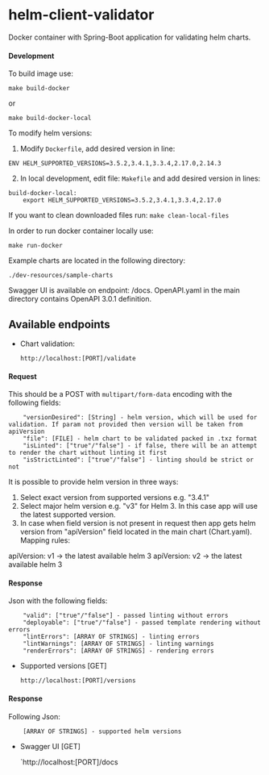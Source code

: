 # helm-client-validator

Docker container with Spring-Boot application for validating helm charts.

#### Development
To build image use:
```
make build-docker
```
or
```
make build-docker-local
```

To modify helm versions: 

1. Modify `Dockerfile`, add desired version in line:
```shell script
ENV HELM_SUPPORTED_VERSIONS=3.5.2,3.4.1,3.3.4,2.17.0,2.14.3
```
2. In local development, edit file: `Makefile` and add desired version in lines:
```shell script
build-docker-local:
	export HELM_SUPPORTED_VERSIONS=3.5.2,3.4.1,3.3.4,2.17.0
```
If you want to clean downloaded files run: `make clean-local-files`

In order to run docker container locally use: 
```
make run-docker
```
Example charts are located in the following directory:
```
./dev-resources/sample-charts
```

Swagger UI is available on endpoint: /docs. OpenAPI.yaml in the main directory contains OpenAPI 3.0.1 definition.

## Available endpoints
* Chart validation:

    `http://localhost:[PORT]/validate`

#### Request
This should be a POST with `multipart/form-data` encoding with the following fields:

        "versionDesired": [String] - helm version, which will be used for validation. If param not provided then version will be taken from apiVersion
        "file": [FILE] - helm chart to be validated packed in .txz format
        "isLinted": ["true"/"false"] - if false, there will be an attempt to render the chart without linting it first        
        "isStrictLinted": ["true"/"false"] - linting should be strict or not

It is possible to provide helm version in three ways:
1. Select exact version from supported versions e.g. "3.4.1"
2. Select major helm version e.g. "v3" for Helm 3. In this case app will use the latest supported version.
3. In case when field version is not present in request then app gets helm version from "apiVersion" field located in the main chart (Chart.yaml).
Mapping rules:

apiVersion: v1 -> the latest available helm 3
apiVersion: v2 -> the latest available helm 3

#### Response
Json with the following fields:
        
        "valid": ["true"/"false"] - passed linting without errors
        "deployable": ["true"/"false"] - passed template rendering without errors
        "lintErrors": [ARRAY OF STRINGS] - linting errors
        "lintWarnings": [ARRAY OF STRINGS] - linting warnings
        "renderErrors": [ARRAY OF STRINGS] - rendering errors

* Supported versions [GET]

    `http://localhost:[PORT]/versions` 

#### Response
Following Json:

        [ARRAY OF STRINGS] - supported helm versions

* Swagger UI [GET]

  `http://localhost:[PORT]/docs 
